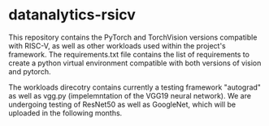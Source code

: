 # datanalytics-rsicv
This repository contains the PyTorch and TorchVision versions compatible with RISC-V, as well as other workloads used within the project's framework.
The requirements.txt file contains the list of requirements to create a python virtual environment compatible with both versions of vision and pytorch.

The workloads direcotry contains currently a testing framework "autograd" as well as vgg.py (impelemntation of the VGG19 neural network). We are undergoing testing of ResNet50 as well as GoogleNet, which will be uploaded in the following months. 

